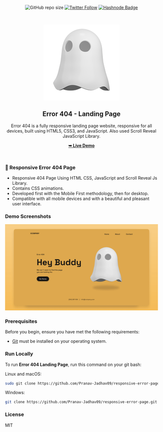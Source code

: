 <div align="center">

![GitHub repo size](https://img.shields.io/github/repo-size/Pranav-Jadhav09/responsive-error-page)
[![Twitter Follow](https://img.shields.io/twitter/follow/Pranav_Jadhav09?style=social)](https://twitter.com/Pranav_Jadhav09)
[![Hashnode Badge](https://img.shields.io/badge/Read_Blog-2962FF?style=social&logo=hashnode&logoColor=blue)](https://thejrpranav09.hashnode.dev/building-an-engaging-facebook-landing-page-a-web-development-odyssey)

<br />
<br />

 <img src="./assets/images/ghost-img.png" width="250">

<h2 align="center">Error 404 - Landing Page</h2>
Error 404 is a fully responsive landing page website, responsive for all devices, built using HTML5, CSS3, and JavaScript. Also used Scroll Reveal JavaScript Library.

<a href="https://pranav-jadhav09.github.io/responsive-error-page/"><strong>➥ Live Demo</strong></a>

</div>

<br />

### 👻 Responsive Error 404 Page

- Responsive 404 Page Using HTML CSS, JavaScript and Scroll Reveal Js Library.
- Contains CSS animations.
- Developed first with the Mobile First methodology, then for desktop.
- Compatible with all mobile devices and with a beautiful and pleasant user interface.

### Demo Screenshots

![Landing Page Demo Screen](./assets/images/desktop.png "Demo Screen")

### Prerequisites

Before you begin, ensure you have met the following requirements:

- [Git](https://git-scm.com/downloads "Download Git") must be installed on your operating system.

### Run Locally

To run **Error 404 Landing Page**, run this command on your git bash:

Linux and macOS:

```bash
sudo git clone https://github.com/Pranav-Jadhav09/responsive-error-page.git
```

Windows:

```bash
git clone https://github.com/Pranav-Jadhav09/responsive-error-page.git
```

### License

MIT

